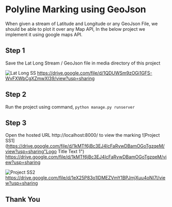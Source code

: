 # Polyline Marking using GeoJson 
When given a stream of Latitude and Longitude or any GeoJson File, we should be able to plot it over any Map API,
In the below project we implement it using google maps API.

## Step 1
Save the Lat Long Stream / GeoJson file in media directory of this project

![Lat Long SS](https://drive.google.com/file/d/1QDUWSm9zOGi1GFS-WvFXWbCgXZmwXI39/view?usp=sharing "Logo Title Text 1")
https://drive.google.com/file/d/1QDUWSm9zOGi1GFS-WvFXWbCgXZmwXI39/view?usp=sharing

## Step 2
Run the project using command, 
```python manage.py runserver```

## Step 3
Open the hosted URL http://localhost:8000/ to view the marking
![Project SS1](https://drive.google.com/file/d/1kMTf6jBc3EJ4IcFaRywDBamOGoTgzqeM/view?usp=sharing"Logo Title Text 1")
https://drive.google.com/file/d/1kMTf6jBc3EJ4IcFaRywDBamOGoTgzqeM/view?usp=sharing

![Project SS2](https://drive.google.com/file/d/1eX25P83o1lDMEZVmY1BPJmjXuu4oNI7l/view?usp=sharing "Logo Title Text 1")
https://drive.google.com/file/d/1eX25P83o1lDMEZVmY1BPJmjXuu4oNI7l/view?usp=sharing


## Thank You
